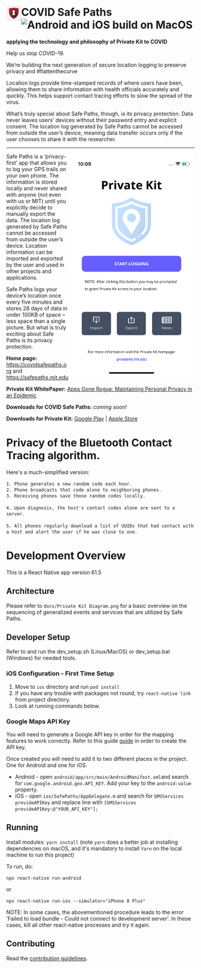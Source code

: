# COVID Safe Paths <img align="left" src="./assets/ShieldKeyHold512x512.png" data-canonical-src="./assets/ShieldKeyHold512x512.png" width="40" height="40"/> ![Android and iOS build on MacOS](https://github.com/tripleblindmarket/private-kit/workflows/Android%20and%20iOS%20build%20on%20MacOS/badge.svg)

**applying the technology and philosophy of Private Kit to COVID**

Help us stop COVID-19.

We’re building the next generation of secure location logging to preserve privacy and #flattenthecurve

Location logs provide time-stamped records of where users have been, allowing them to share information with health officials accurately and quickly. This helps support contact tracing efforts to slow the spread of the virus.

What’s truly special about Safe Paths, though, is its privacy protection. Data never leaves users’ devices without their password entry and explicit consent. The location log generated by Safe Paths cannot be accessed from outside the user’s device, meaning data transfer occurs only if the user chooses to share it with the researcher.

----

<img align="right" src="./assets/PreviewUI.png" data-canonical-src="./assets/PreviewUI.png"/>

Safe Paths is a ‘privacy-first’ app that allows you to log your GPS trails on your own phone. The information is stored locally and never shared with anyone (not even with us or MIT) until you explicitly decide to manually export the data. The location log generated by Safe Paths cannot be accessed from outside the user’s device. Location information can be imported and exported by the user and used in other projects and applications.

Safe Paths logs your device’s location once every five minutes and stores 28 days of data in under 100KB of space – less space than a single picture.  But what is truly exciting about Safe Paths is its privacy protection.

**Home page:** https://covidsafepaths.org and https://safepaths.mit.edu

**Private Kit WhitePaper:** [Apps Gone Rogue: Maintaining Personal Privacy in an Epidemic](https://drive.google.com/file/d/1nwOR4drE3YdkCkyy_HBd6giQPPhLEkRc/view?usp=sharing)

**Downloads for COVID Safe Paths:** _coming soon!_

**Downloads for Private Kit:** [Google Play](https://play.google.com/store/apps/details?id=edu.mit.privatekit) | [Apple Store](https://apps.apple.com/us/app/private-kit-prototype/id1501903733)

# Privacy of the Bluetooth Contact Tracing algorithm. 

Here's a much-simplified version: 

```
1. Phone generates a new random code each hour. 
2. Phone broadcasts that code alone to neighboring phones. 
3. Receiving phones save those random codes locally. 

4. Upon diagnosis, the host's contact codes alone are sent to a server. 

5. All phones regularly download a list of UUIDs that had contact with a host and alert the user if he was close to one. 
```

# Development Overview

This is a React Native app version 61.5

## Architecture

Please refer to `docs/Private Kit Diagram.png` for a basic overview on the sequencing of generalized events and services that are utilized by Safe Paths.

## Developer Setup

Refer to and run the dev_setup.sh (Linux/MacOS) or dev_setup.bat (Windows) for needed tools.

### iOS Configuration - First Time Setup

1. Move to `ios` directory and run `pod install`
2. If you have any trouble with packages not round, try `react-native link` from project directory.
3. Look at running commands below.

### Google Maps API Key
You will need to generate a Google API key in order for the mapping features to work correctly. Refer to this guide [guide](https://developers.google.com/maps/documentation/ios-sdk/get-api-key) in order to create the API key.

Once created you will need to add it to two different places in the project. One for Android and one for iOS.

* Android - open `android/app/src/main/AndroidManifest.xml`and search for `com.google.android.geo.API_KEY`. Add your key to the `android:value` property.
* iOS - open `ios/SafePaths/AppDelegate.m` and search for `GMSServices provideAPIKey` and replace line with `[GMSServices provideAPIKey:@"YOUR_API_KEY"];`

## Running

Install modules:
```yarn install``` (note ```yarn``` does a better job at installing dependencies on macOS, and it's mandatory to install `Yarn` on the local machine to run this project)

To run, do:
```
npx react-native run-android
```
or
```
npx react-native run-ios --simulator="iPhone 8 Plus"
```

NOTE: In some cases, the abovementioned procedure leads to the error 'Failed to load bundle - Could not connect to development server'. In these cases, kill all other react-native processes and try it again.

## Contributing

Read the [contribution guidelines](CONTRIBUTING.md).





